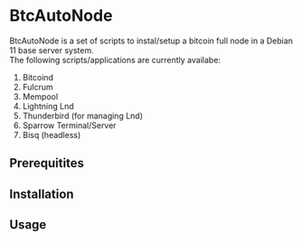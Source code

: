 # BtcAutoNode

BtcAutoNode is a set of scripts to instal/setup a bitcoin full node in a Debian 11 base server system.<br>
The following scripts/applications are currently availabe:
1. Bitcoind
2. Fulcrum
3. Mempool
4. Lightning Lnd
5. Thunderbird (for managing Lnd)
6. Sparrow Terminal/Server
7. Bisq (headless)

## Prerequitites


## Installation


## Usage


